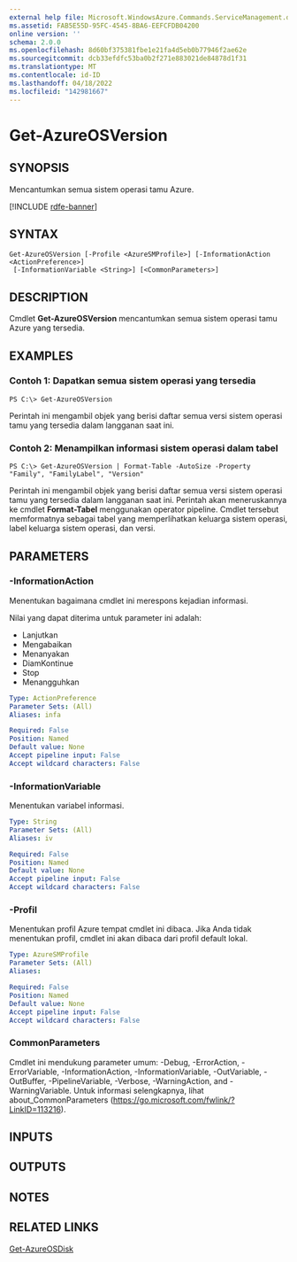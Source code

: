 ```yaml
---
external help file: Microsoft.WindowsAzure.Commands.ServiceManagement.dll-Help.xml
ms.assetid: FAB5E55D-95FC-4545-8BA6-EEFCFDB04200
online version: ''
schema: 2.0.0
ms.openlocfilehash: 8d60bf375381fbe1e21fa4d5eb0b77946f2ae62e
ms.sourcegitcommit: dcb33efdfc53ba0b2f271e883021de84878d1f31
ms.translationtype: MT
ms.contentlocale: id-ID
ms.lasthandoff: 04/18/2022
ms.locfileid: "142981667"
---
```

# Get-AzureOSVersion

## SYNOPSIS
Mencantumkan semua sistem operasi tamu Azure.

[!INCLUDE [rdfe-banner](../../includes/rdfe-banner.md)]

## SYNTAX

```
Get-AzureOSVersion [-Profile <AzureSMProfile>] [-InformationAction <ActionPreference>]
 [-InformationVariable <String>] [<CommonParameters>]
```

## DESCRIPTION
Cmdlet **Get-AzureOSVersion** mencantumkan semua sistem operasi tamu Azure yang tersedia.

## EXAMPLES

### Contoh 1: Dapatkan semua sistem operasi yang tersedia
```
PS C:\> Get-AzureOSVersion
```

Perintah ini mengambil objek yang berisi daftar semua versi sistem operasi tamu yang tersedia dalam langganan saat ini.

### Contoh 2: Menampilkan informasi sistem operasi dalam tabel
```
PS C:\> Get-AzureOSVersion | Format-Table -AutoSize -Property "Family", "FamilyLabel", "Version"
```

Perintah ini mengambil objek yang berisi daftar semua versi sistem operasi tamu yang tersedia dalam langganan saat ini.
Perintah akan meneruskannya ke cmdlet **Format-Tabel** menggunakan operator pipeline.
Cmdlet tersebut memformatnya sebagai tabel yang memperlihatkan keluarga sistem operasi, label keluarga sistem operasi, dan versi.

## PARAMETERS

### -InformationAction
Menentukan bagaimana cmdlet ini merespons kejadian informasi.

Nilai yang dapat diterima untuk parameter ini adalah:

- Lanjutkan
- Mengabaikan
- Menanyakan
- DiamKontinue
- Stop
- Menangguhkan

```yaml
Type: ActionPreference
Parameter Sets: (All)
Aliases: infa

Required: False
Position: Named
Default value: None
Accept pipeline input: False
Accept wildcard characters: False
```

### -InformationVariable
Menentukan variabel informasi.

```yaml
Type: String
Parameter Sets: (All)
Aliases: iv

Required: False
Position: Named
Default value: None
Accept pipeline input: False
Accept wildcard characters: False
```

### -Profil
Menentukan profil Azure tempat cmdlet ini dibaca.
Jika Anda tidak menentukan profil, cmdlet ini akan dibaca dari profil default lokal.

```yaml
Type: AzureSMProfile
Parameter Sets: (All)
Aliases: 

Required: False
Position: Named
Default value: None
Accept pipeline input: False
Accept wildcard characters: False
```

### CommonParameters
Cmdlet ini mendukung parameter umum: -Debug, -ErrorAction, -ErrorVariable, -InformationAction, -InformationVariable, -OutVariable, -OutBuffer, -PipelineVariable, -Verbose, -WarningAction, and -WarningVariable. Untuk informasi selengkapnya, lihat about_CommonParameters (https://go.microsoft.com/fwlink/?LinkID=113216).

## INPUTS

## OUTPUTS

## NOTES

## RELATED LINKS

[Get-AzureOSDisk](./Get-AzureOSDisk.md)


